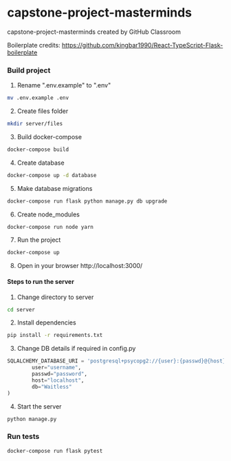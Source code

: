 # capstone-project-masterminds
capstone-project-masterminds created by GitHub Classroom

Boilerplate credits:
https://github.com/kingbar1990/React-TypeScript-Flask-boilerplate

### Build project

1. Rename ".env.example" to ".env"
```bash
mv .env.example .env
```
2. Create files folder
```bash
mkdir server/files
```

3. Build docker-compose
```bash
docker-compose build
```

4. Create database
```bash
docker-compose up -d database
```

5. Make database migrations
```bash
docker-compose run flask python manage.py db upgrade
```

6. Create node_modules
```bash
docker-compose run node yarn
```

7. Run the project
```bash
docker-compose up
```

8. Open in your browser http://localhost:3000/

#### Steps to run the server

1. Change directory to server
```bash
cd server
```

2. Install dependencies
```bash
pip install -r requirements.txt
```

3. Change DB details if required in config.py
```python
SQLALCHEMY_DATABASE_URI = 'postgresql+psycopg2://{user}:{passwd}@{host}:5432/{db}'.format(
        user="username",
        passwd="password",
        host="localhost",
        db="Waitless"
)
```

4. Start the server
```bash
python manage.py
```

### Run tests

```bash
docker-compose run flask pytest
```

